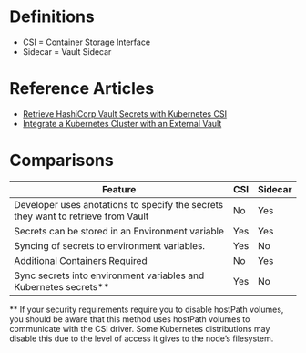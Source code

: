 # Definitions

- CSI = Container Storage Interface
- Sidecar = Vault Sidecar

# Reference Articles

- [Retrieve HashiCorp Vault Secrets with Kubernetes CSI](https://www.hashicorp.com/blog/retrieve-hashicorp-vault-secrets-with-kubernetes-csi)
- [Integrate a Kubernetes Cluster with an External Vault](https://learn.hashicorp.com/tutorials/vault/kubernetes-external-vault)

# Comparisons

|Feature | CSI  | Sidecar  |
|---|---|---|
| Developer uses anotations to specify the secrets they want to retrieve from Vault |  No  | Yes  |
| Secrets can be stored in an Environment variable   |  Yes | Yes   |
| Syncing of secrets to environment variables.  | Yes  | No  |
| Additional Containers Required | No | Yes |
| Sync secrets into environment variables and Kubernetes secrets** | Yes | No |


** If your security requirements require you to disable hostPath volumes, you should be aware that this method uses hostPath volumes to communicate with the CSI driver. Some Kubernetes distributions may disable this due to the level of access it gives to the node’s filesystem.

